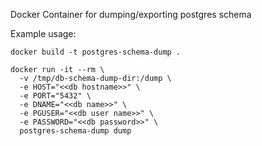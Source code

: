 Docker Container for dumping/exporting postgres schema

Example usage:
```
docker build -t postgres-schema-dump .

docker run -it --rm \
  -v /tmp/db-schema-dump-dir:/dump \
  -e HOST="<<db hostname>>" \
  -e PORT="5432" \
  -e DNAME="<<db name>>" \
  -e PGUSER="<<db user name>>" \
  -e PASSWORD="<<db password>>" \
  postgres-schema-dump dump
```